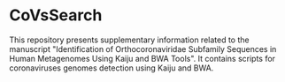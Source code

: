 # CoVsSearch

This repository presents supplementary information related to the manuscript "Identification of Orthocoronaviridae Subfamily Sequences in Human Metagenomes Using Kaiju and BWA Tools". It contains scripts for coronaviruses genomes detection using Kaiju and BWA.
